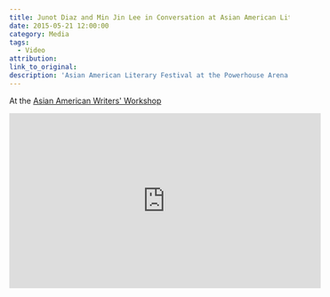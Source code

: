 ```yaml
---
title: Junot Diaz and Min Jin Lee in Conversation at Asian American Literary Festival (VIDEO)
date: 2015-05-21 12:00:00
category: Media
tags:
  - Video
attribution:
link_to_original:
description: 'Asian American Literary Festival at the Powerhouse Arena on October 29, 2011'
---
```



At the [Asian American Writers' Workshop](http://aaww.org/)

<iframe width="560" height="315" src="https://www.youtube.com/embed/DuXGDE6tolY" frameborder="0" allowfullscreen=""></iframe>